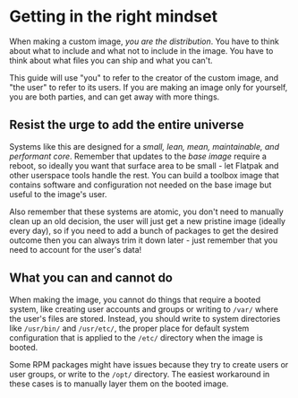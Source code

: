 # Getting in the right mindset

When making a custom image, _you are the distribution_. You have to think about what to include and what not to include in the image. You have to think about what files you can ship and what you can't.

This guide will use "you" to refer to the creator of the custom image, and "the user" to refer to its users. If you are making an image only for yourself, you are both parties, and can get away with more things.

## Resist the urge to add the entire universe

Systems like this are designed for a _small, lean, mean, maintainable, and performant core_. Remember that updates to the _base image_ require a reboot, so ideally you want that surface area to be small - let Flatpak and other userspace tools handle the rest. You can build a toolbox image that contains software and configuration not needed on the base image but useful to the image's user.

Also remember that these systems are atomic, you don't need to manually clean up an old decision, the user will just get a new pristine image (ideally every day), so if you need to add a bunch of packages to get the desired outcome then you can always trim it down later - just remember that you need to account for the user's data!

## What you can and cannot do

When making the image, you cannot do things that require a booted system, like creating user accounts and groups or writing to `/var/` where the user's files are stored. Instead, you should write to system directories like `/usr/bin/` and `/usr/etc/`, the proper place for default system configuration that is applied to the `/etc/` directory when the image is booted.

Some RPM packages might have issues because they try to create users or user groups, or write to the `/opt/` directory. The easiest workaround in these cases is to manually layer them on the booted image.
